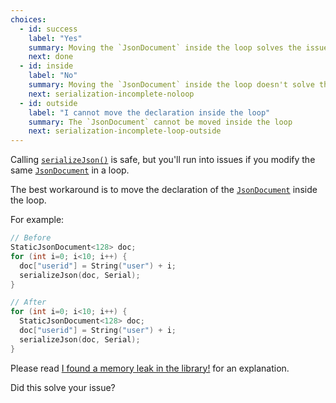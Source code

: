 ```yaml
---
choices:
  - id: success
    label: "Yes"
    summary: Moving the `JsonDocument` inside the loop solves the issue
    next: done
  - id: inside
    label: "No"
    summary: Moving the `JsonDocument` inside the loop doesn't solve the issue
    next: serialization-incomplete-noloop
  - id: outside
    label: "I cannot move the declaration inside the loop"
    summary: The `JsonDocument` cannot be moved inside the loop
    next: serialization-incomplete-loop-outside
---
```


Calling [`serializeJson()`](/v6/api/json/serializejson/) is safe, but you'll run into issues if you modify the same [`JsonDocument`](/v6/api/jsondocument/) in a loop.

The best workaround is to move the declaration of the [`JsonDocument`](/v6/api/jsondocument/) inside the loop.

For example:

```c++
// Before
StaticJsonDocument<128> doc;
for (int i=0; i<10; i++) {
  doc["userid"] = String("user") + i;
  serializeJson(doc, Serial);
}

// After
for (int i=0; i<10; i++) {
  StaticJsonDocument<128> doc;
  doc["userid"] = String("user") + i;
  serializeJson(doc, Serial);
}
```

Please read [I found a memory leak in the library!](/v6/issues/memory-leak/) for an explanation.

Did this solve your issue?